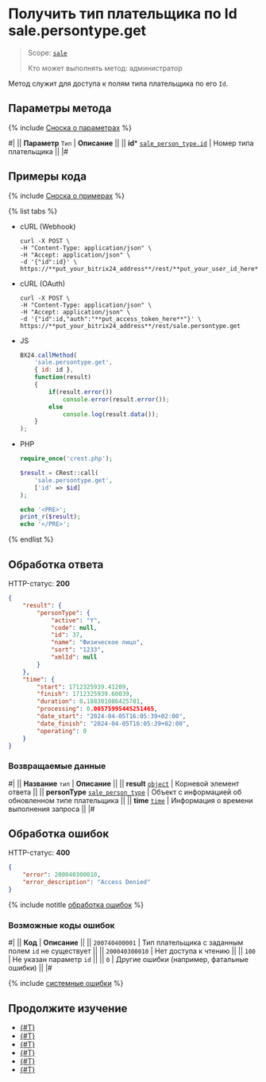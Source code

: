 # Получить тип плательщика по Id sale.persontype.get

> Scope: [`sale`](../../scopes/permissions.md)
>
> Кто может выполнять метод: администратор

Метод служит для доступа к полям типа плательщика по его `Id`.

## Параметры метода

{% include [Сноска о параметрах](../../../_includes/required.md) %}

#|
|| **Параметр**
`Тип` | **Описание** ||
|| **id***
[`sale_person_type.id`](../data-types.md) | Номер типа плательщика ||
|#

## Примеры кода

{% include [Сноска о примерах](../../../_includes/examples.md) %}

{% list tabs %}

- cURL (Webhook)

    ```http
    curl -X POST \
    -H "Content-Type: application/json" \
    -H "Accept: application/json" \
    -d '{"id":id}' \
    https://**put_your_bitrix24_address**/rest/**put_your_user_id_here**/**put_your_webbhook_here**/sale.persontype.get
    ```

- cURL (OAuth)

    ```http
    curl -X POST \
    -H "Content-Type: application/json" \
    -H "Accept: application/json" \
    -d '{"id":id,"auth":"**put_access_token_here**"}' \
    https://**put_your_bitrix24_address**/rest/sale.persontype.get
    ```

- JS

    ```js
    BX24.callMethod(
        'sale.persontype.get', 
        { id: id }, 
        function(result)
        {
            if(result.error())
                console.error(result.error());
            else
                console.log(result.data());
        }
    );
    ```

- PHP

    ```php
    require_once('crest.php');

    $result = CRest::call(
        'sale.persontype.get',
        ['id' => $id]
    );

    echo '<PRE>';
    print_r($result);
    echo '</PRE>';
    ```

{% endlist %}

## Обработка ответа

HTTP-статус: **200**

```json
{
    "result": {
        "personType": {
            "active": "Y",
            "code": null,
            "id": 37,
            "name": "Физическое лицо",
            "sort": "1233",
            "xmlId": null
        }
    },
    "time": {
        "start": 1712325939.41209,
        "finish": 1712325939.60039,
        "duration": 0.188301086425781,
        "processing": 0.00575995445251465,
        "date_start": "2024-04-05T16:05:39+02:00",
        "date_finish": "2024-04-05T16:05:39+02:00",
        "operating": 0
    }
}
```

### Возвращаемые данные

#|
|| **Название**
`тип` | **Описание** ||
|| **result**
[`object`](../../data-types.md) | Корневой элемент ответа ||
|| **personType**
[`sale_person_type`](../data-types.md) | Объект с информацией об обновленном типе плательщика ||
|| **time**
[`time`](../data-types.md) | Информация о времени выполнения запроса ||
|#

## Обработка ошибок

HTTP-статус: **400**

```json
{
    "error": 200040300010,
    "error_description": "Access Denied"
}
```

{% include notitle [обработка ошибок](../../../_includes/error-info.md) %}

### Возможные коды ошибок

#|
|| **Код** | **Описание** ||
|| `200740400001` | Тип плательщика с заданным полем `id` не существует ||
|| `200040300010` | Нет доступа к чтению ||
|| `100` | Не указан параметр `id` ||
|| `0` | Другие ошибки (например, фатальные ошибки) ||
|#

{% include [системные ошибки](../../../_includes/system-errors.md) %}

## Продолжите изучение 

- [{#T}](./index.md)
- [{#T}](./sale-person-type-add.md)
- [{#T}](./sale-person-type-update.md)
- [{#T}](./sale-person-type-list.md)
- [{#T}](./sale-person-type-delete.md)
- [{#T}](./sale-person-type-get-fields.md)